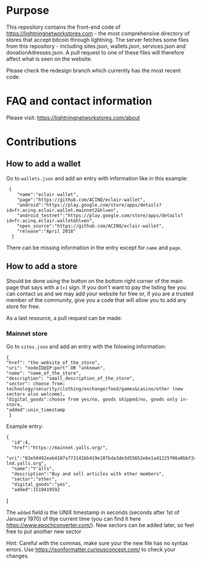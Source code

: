 # Purpose

This repository contains the front-end code of https://lightningnetworkstores.com - the most comprehensive directory of stores that accept bitcoin through lightning. The server fetches some files from this repository - including sites.json, wallets.json, services.json and donationAdresses.json. A pull request to one of these files will therefore affect what is seen on the website.

Please check the redesign branch which currently has the most recent code.

# FAQ and contact information

Please visit: https://lightningnetworkstores.com/about

# Contributions

## How to add a wallet
 
 Go to ```wallets.json``` and add an entry with information like in this example:
 
     {
        "name":"eclair wallet",
        "page":"https://github.com/ACINQ/eclair-wallet",
        "android":"https://play.google.com/store/apps/details?id=fr.acinq.eclair.wallet.mainnet2&hl=en",
        "android_testnet":"https://play.google.com/store/apps/details?id=fr.acinq.eclair.wallet&hl=en",
        "open_source":"https://github.com/ACINQ/eclair-wallet",
        "release":"April 2018"
      }

There can be missing information in the entry except for ```name``` and ```page```.

## How to add a store

Should be done using the button on the bottom right corner of the main page that says with a (+) sign. If you don't want to pay the listing fee you can contact us and we may add your website for free or, if you are a trusted member of the community, give you a code that will allow you to add any store for free. 

As a last resource, a pull request can be made:

### Mainnet store
Go to ```sites.json``` and add an entry with the folowing information:

    {
    "href": "the_website_of_the_store",
    "uri": "nodeID@IP:port" OR "unknown",
    "name": "name_of_the_store",
    "description": "small_description_of_the_store",
    "sector": choose from: technology/security/clothing/exchange/food/games&casino/other (new sectors also welcome),
    "digital_goods":choose from yes/no, goods shipped/no, goods only in-store,
    "added":unix_timestamp
     }
     
Example entry:

    {  
      "id":4,
      "href":"https://mainnet.yalls.org/",
      "uri":"03e50492eab4107a773141bb419e107bda3de3d55652e6e1a41225f06a0bbf2d56@mainnet-lnd.yalls.org",
      "name":"Y'alls",
      "description":"Buy and sell articles with other members",
      "sector":"other",
      "digital_goods":"yes",
      "added":1519419592
   }
     
 The ``added`` field is the UNIX timestamp in seconds (seconds after 1st of January 1970) of thje current time (you can find it here https://www.epochconverter.com/). New sectors can be added later, so feel free to put another new sector
 
 Hint: Careful with the commas, make sure your the new file has no syntax errors. Use https://jsonformatter.curiousconcept.com/ to check your changes.
 
 
 
